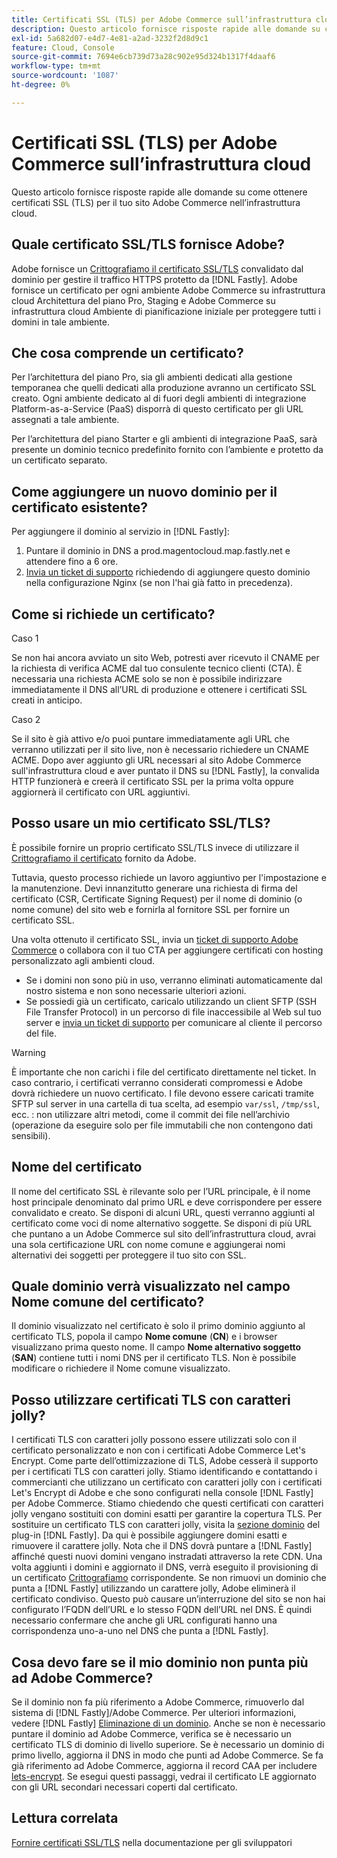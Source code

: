 ```yaml
---
title: Certificati SSL (TLS) per Adobe Commerce sull’infrastruttura cloud
description: Questo articolo fornisce risposte rapide alle domande su come ottenere certificati SSL (TLS) per il tuo sito Adobe Commerce nell’infrastruttura cloud.
exl-id: 5a682d07-e4d7-4e81-a2ad-3232f2d8d9c1
feature: Cloud, Console
source-git-commit: 7694e6cb739d73a28c902e95d324b1317f4daaf6
workflow-type: tm+mt
source-wordcount: '1087'
ht-degree: 0%

---
```


# Certificati SSL (TLS) per Adobe Commerce sull’infrastruttura cloud

Questo articolo fornisce risposte rapide alle domande su come ottenere certificati SSL (TLS) per il tuo sito Adobe Commerce nell’infrastruttura cloud.

## Quale certificato SSL/TLS fornisce Adobe?

Adobe fornisce un [Crittografiamo il certificato SSL/TLS](https://letsencrypt.org/) convalidato dal dominio per gestire il traffico HTTPS protetto da [!DNL Fastly]. Adobe fornisce un certificato per ogni ambiente Adobe Commerce su infrastruttura cloud Architettura del piano Pro, Staging e Adobe Commerce su infrastruttura cloud Ambiente di pianificazione iniziale per proteggere tutti i domini in tale ambiente.

## Che cosa comprende un certificato?

Per l’architettura del piano Pro, sia gli ambienti dedicati alla gestione temporanea che quelli dedicati alla produzione avranno un certificato SSL creato. Ogni ambiente dedicato al di fuori degli ambienti di integrazione Platform-as-a-Service (PaaS) disporrà di questo certificato per gli URL assegnati a tale ambiente.

Per l’architettura del piano Starter e gli ambienti di integrazione PaaS, sarà presente un dominio tecnico predefinito fornito con l’ambiente e protetto da un certificato separato.

## Come aggiungere un nuovo dominio per il certificato esistente?

Per aggiungere il dominio al servizio in [!DNL Fastly]:

1. Puntare il dominio in DNS a prod.magentocloud.map.fastly.net e attendere fino a 6 ore.
1. [Invia un ticket di supporto](/help/help-center-guide/help-center/magento-help-center-user-guide.md#submit-ticket) richiedendo di aggiungere questo dominio nella configurazione Nginx (se non l&#39;hai già fatto in precedenza).

## Come si richiede un certificato?

Caso 1

Se non hai ancora avviato un sito Web, potresti aver ricevuto il CNAME per la richiesta di verifica ACME dal tuo consulente tecnico clienti (CTA). È necessaria una richiesta ACME solo se non è possibile indirizzare immediatamente il DNS all’URL di produzione e ottenere i certificati SSL creati in anticipo.

Caso 2

Se il sito è già attivo e/o puoi puntare immediatamente agli URL che verranno utilizzati per il sito live, non è necessario richiedere un CNAME ACME. Dopo aver aggiunto gli URL necessari al sito Adobe Commerce sull&#39;infrastruttura cloud e aver puntato il DNS su [!DNL Fastly], la convalida HTTP funzionerà e creerà il certificato SSL per la prima volta oppure aggiornerà il certificato con URL aggiuntivi.

## Posso usare un mio certificato SSL/TLS?

È possibile fornire un proprio certificato SSL/TLS invece di utilizzare il [Crittografiamo il certificato](https://letsencrypt.org/) fornito da Adobe.

Tuttavia, questo processo richiede un lavoro aggiuntivo per l&#39;impostazione e la manutenzione. Devi innanzitutto generare una richiesta di firma del certificato (CSR, Certificate Signing Request) per il nome di dominio (o nome comune) del sito web e fornirla al fornitore SSL per fornire un certificato SSL.

Una volta ottenuto il certificato SSL, invia un [ticket di supporto Adobe Commerce](/help/help-center-guide/help-center/magento-help-center-user-guide.md#submit-ticket) o collabora con il tuo CTA per aggiungere certificati con hosting personalizzato agli ambienti cloud.

* Se i domini non sono più in uso, verranno eliminati automaticamente dal nostro sistema e non sono necessarie ulteriori azioni.
* Se possiedi già un certificato, caricalo utilizzando un client SFTP (SSH File Transfer Protocol) in un percorso di file inaccessibile al Web sul tuo server e [invia un ticket di supporto](/help/help-center-guide/help-center/magento-help-center-user-guide.md#submit-ticket) per comunicare al cliente il percorso del file.

>[!WARNING]
>
>È importante che non carichi i file del certificato direttamente nel ticket. In caso contrario, i certificati verranno considerati compromessi e Adobe dovrà richiedere un nuovo certificato.
>I file devono essere caricati tramite SFTP sul server in una cartella di tua scelta, ad esempio `var/ssl`, `/tmp/ssl`, ecc. : non utilizzare altri metodi, come il commit dei file nell’archivio (operazione da eseguire solo per file immutabili che non contengono dati sensibili).

## Nome del certificato

Il nome del certificato SSL è rilevante solo per l’URL principale, è il nome host principale denominato dal primo URL e deve corrispondere per essere convalidato e creato. Se disponi di alcuni URL, questi verranno aggiunti al certificato come voci di nome alternativo soggette. Se disponi di più URL che puntano a un Adobe Commerce sul sito dell’infrastruttura cloud, avrai una sola certificazione URL con nome comune e aggiungerai nomi alternativi dei soggetti per proteggere il tuo sito con SSL.

## Quale dominio verrà visualizzato nel campo Nome comune del certificato?

Il dominio visualizzato nel certificato è solo il primo dominio aggiunto al certificato TLS, popola il campo **Nome comune** (**CN**) e i browser visualizzano prima questo nome. Il campo **Nome alternativo soggetto** (**SAN**) contiene tutti i nomi DNS per il certificato TLS. Non è possibile modificare o richiedere il Nome comune visualizzato.

## Posso utilizzare certificati TLS con caratteri jolly?

I certificati TLS con caratteri jolly possono essere utilizzati solo con il certificato personalizzato e non con i certificati Adobe Commerce Let&#39;s Encrypt. Come parte dell’ottimizzazione di TLS, Adobe cesserà il supporto per i certificati TLS con caratteri jolly. Stiamo identificando e contattando i commercianti che utilizzano un certificato con caratteri jolly con i certificati Let&#39;s Encrypt di Adobe e che sono configurati nella console [!DNL Fastly] per Adobe Commerce. Stiamo chiedendo che questi certificati con caratteri jolly vengano sostituiti con domini esatti per garantire la copertura TLS. Per sostituire un certificato TLS con caratteri jolly, visita la [sezione dominio](https://experienceleague.adobe.com/en/docs/commerce-cloud-service/user-guide/cdn/setup-fastly/fastly-custom-cache-configuration#manage-domains) del plug-in [!DNL Fastly]. Da qui è possibile aggiungere domini esatti e rimuovere il carattere jolly. Nota che il DNS dovrà puntare a [!DNL Fastly] affinché questi nuovi domini vengano instradati attraverso la rete CDN. Una volta aggiunti i domini e aggiornato il DNS, verrà eseguito il provisioning di un certificato [Crittografiamo](https://letsencrypt.org/) corrispondente. Se non rimuovi un dominio che punta a [!DNL Fastly] utilizzando un carattere jolly, Adobe eliminerà il certificato condiviso. Questo può causare un’interruzione del sito se non hai configurato l’FQDN dell’URL e lo stesso FQDN dell’URL nel DNS. È quindi necessario confermare che anche gli URL configurati hanno una corrispondenza uno-a-uno nel DNS che punta a [!DNL Fastly].

## Cosa devo fare se il mio dominio non punta più ad Adobe Commerce?

Se il dominio non fa più riferimento a Adobe Commerce, rimuoverlo dal sistema di [!DNL Fastly]/Adobe Commerce. Per ulteriori informazioni, vedere [!DNL Fastly] [Eliminazione di un dominio](https://docs.fastly.com/en/guides/working-with-domains#deleting-a-domain). Anche se non è necessario puntare il dominio ad Adobe Commerce, verifica se è necessario un certificato TLS di dominio di livello superiore. Se è necessario un dominio di primo livello, aggiorna il DNS in modo che punti ad Adobe Commerce. Se fa già riferimento ad Adobe Commerce, aggiorna il record CAA per includere [lets-encrypt](https://letsencrypt.org/). Se esegui questi passaggi, vedrai il certificato LE aggiornato con gli URL secondari necessari coperti dal certificato&#x200B;.

## Lettura correlata

[Fornire certificati SSL/TLS](https://experienceleague.adobe.com/en/docs/commerce-cloud-service/user-guide/cdn/setup-fastly/fastly-configuration#provision-ssltls-certificates) nella documentazione per gli sviluppatori
